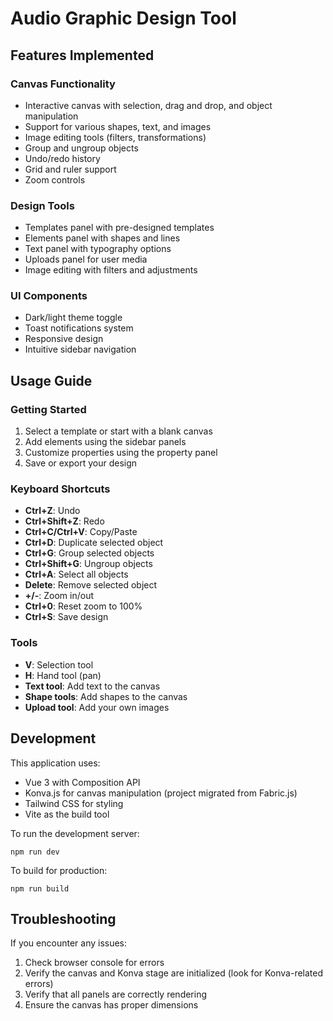 # Audio Graphic Design Tool

## Features Implemented

### Canvas Functionality
- Interactive canvas with selection, drag and drop, and object manipulation
- Support for various shapes, text, and images
- Image editing tools (filters, transformations)
- Group and ungroup objects
- Undo/redo history
- Grid and ruler support
- Zoom controls

### Design Tools
- Templates panel with pre-designed templates
- Elements panel with shapes and lines
- Text panel with typography options
- Uploads panel for user media
- Image editing with filters and adjustments

### UI Components
- Dark/light theme toggle
- Toast notifications system
- Responsive design
- Intuitive sidebar navigation

## Usage Guide

### Getting Started
1. Select a template or start with a blank canvas
2. Add elements using the sidebar panels
3. Customize properties using the property panel
4. Save or export your design

### Keyboard Shortcuts
- **Ctrl+Z**: Undo
- **Ctrl+Shift+Z**: Redo
- **Ctrl+C/Ctrl+V**: Copy/Paste
- **Ctrl+D**: Duplicate selected object
- **Ctrl+G**: Group selected objects
- **Ctrl+Shift+G**: Ungroup objects
- **Ctrl+A**: Select all objects
- **Delete**: Remove selected object
- **+/-**: Zoom in/out
- **Ctrl+0**: Reset zoom to 100%
- **Ctrl+S**: Save design

### Tools
- **V**: Selection tool
- **H**: Hand tool (pan)
- **Text tool**: Add text to the canvas
- **Shape tools**: Add shapes to the canvas
- **Upload tool**: Add your own images

## Development
This application uses:
- Vue 3 with Composition API
- Konva.js for canvas manipulation (project migrated from Fabric.js)
- Tailwind CSS for styling
- Vite as the build tool

To run the development server:
```
npm run dev
```

To build for production:
```
npm run build
```

## Troubleshooting
If you encounter any issues:
1. Check browser console for errors
2. Verify the canvas and Konva stage are initialized (look for Konva-related errors)
3. Verify that all panels are correctly rendering
4. Ensure the canvas has proper dimensions
